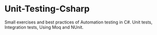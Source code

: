 # Unit-Testing-Csharp

Small exercises and best practices of Automation testing in C#. Unit tests, Integration tests, Using Moq and NUnit.
